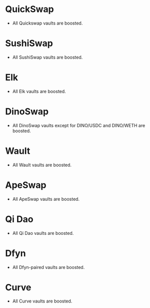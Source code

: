 # QuickSwap
* All Quickswap vaults are boosted.

# SushiSwap
* All SushiSwap vaults are boosted.

# Elk
* All Elk vaults are boosted.

# DinoSwap
* All DinoSwap vaults except for DINO/USDC and DINO/WETH are boosted.

# Wault
* All Wault vaults are boosted.

# ApeSwap
* All ApeSwap vaults are boosted.

# Qi Dao
* All Qi Dao vaults are boosted.

# Dfyn
* All Dfyn-paired vaults are boosted.

# Curve
* All Curve vaults are boosted.
